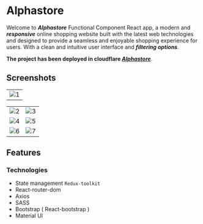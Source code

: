 # Alphastore
Welcome to ***Alphastore*** Functional Component React app, a modern and ***responsive*** online shopping website built with the latest web technologies and designed to provide a seamless and enjoyable shopping experience for users. With a clean and intuitive user  interface and ***filtering options***.

**The project has been deployed in cloudflare _[Alphastore](https://alphastore.pages.dev/)_**.
## Screenshots

|  |
| :-------------- |
| ![1](https://github.com/amrmahmoud20/Alphastore/assets/83710148/6a827566-6035-480e-b221-3daa5271b122)  |

|  |  |
| :-------------- | :--------------:|
| ![2](https://github.com/amrmahmoud20/Alphastore/assets/83710148/e4939ca7-e08d-453e-bc78-8c4f2ef88991)  | ![3](https://github.com/amrmahmoud20/Alphastore/assets/83710148/a6e60d14-d938-425f-a0f6-b06efa3e5fa1)  |
| ![4](https://github.com/amrmahmoud20/Alphastore/assets/83710148/c17cd79f-8ce8-4b60-b6d8-777e13b962ba)  | ![5](https://github.com/amrmahmoud20/Alphastore/assets/83710148/9948c21d-e11c-44d4-91d2-62c972876ee0)  |
| ![6](https://github.com/amrmahmoud20/Alphastore/assets/83710148/4b61ca11-1047-4efb-9d6f-46c26903c985) | ![7](https://github.com/amrmahmoud20/Alphastore/assets/83710148/b71e2162-5522-46a2-836a-1d155bf2656f)  |

## Features
### Technologies
- State management `Redux-toolkit`
- React-router-dom
-  Axios
- SASS
- Bootstrap ( React-bootstrap )
- Material UI

